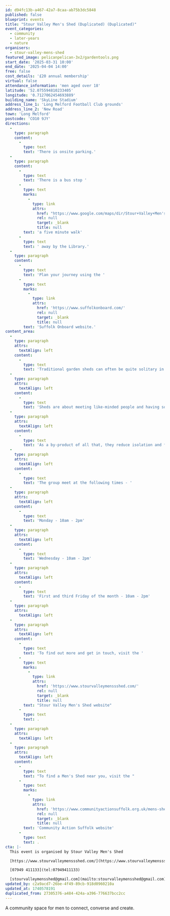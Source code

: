 ```yaml
---
id: d94fc13b-a467-42a7-8caa-ab75b3dc5848
published: false
blueprint: events
title: "Stour Valley Men's Shed (Duplicated) (Duplicated)"
event_categories:
  - community
  - later-years
  - nature
organisers:
  - stour-valley-mens-shed
featured_image: pelicanpelican-3x2/gardentools.png
start_date: '2025-03-31 10:00'
end_date: '2025-04-04 14:00'
free: false
cost_details: '£20 annual membership'
virtual: false
attendance_information: 'men aged over 18'
latitude: '52.075594810233405'
longitude: '0.7127062454693889'
building_name: 'SkyLine Stadium'
address_line_1: 'Long Melford Football Club grounds'
address_line_2: 'New Road'
town: 'Long Melford'
postcode: 'CO10 9JY'
directions:
  -
    type: paragraph
    content:
      -
        type: text
        text: 'There is onsite parking.'
  -
    type: paragraph
    content:
      -
        type: text
        text: 'There is a bus stop '
      -
        type: text
        marks:
          -
            type: link
            attrs:
              href: "https://www.google.com/maps/dir/Stour+Valley+Men's+Shed,+Football+Club,+New+Rd,+Long+Melford,+Sudbury+CO10+9JZ/Library,+Long+Melford,+Sudbury+CO10+9JT/@52.0746185,0.7142457,17z/data=!3m1!4b1!4m14!4m13!1m5!1m1!1s0x47d855c3f1b9c003:0xb04ee0637849292b!2m2!1d0.7126973!2d52.0755176!1m5!1m1!1s0x47d8545bcdae7d4f:0xa2942bb40e1cbe41!2m2!1d0.7164!2d52.075203!3e2?entry=ttu&g_ep=EgoyMDI1MDIyNC4wIKXMDSoJLDEwMjExNDUzSAFQAw%3D%3D"
              rel: null
              target: _blank
              title: null
        text: 'a five minute walk'
      -
        type: text
        text: ' away by the Library.'
  -
    type: paragraph
    content:
      -
        type: text
        text: 'Plan your journey using the '
      -
        type: text
        marks:
          -
            type: link
            attrs:
              href: 'https://www.suffolkonboard.com/'
              rel: null
              target: _blank
              title: null
        text: 'Suffolk Onboard website.'
content_area:
  -
    type: paragraph
    attrs:
      textAlign: left
    content:
      -
        type: text
        text: 'Traditional garden sheds can often be quite solitary in nature, while Men’s Shed are quite the opposite They are about social connections and friendship building, sharing skills and knowledge and of course, laughter. '
  -
    type: paragraph
    attrs:
      textAlign: left
    content:
      -
        type: text
        text: 'Sheds are about meeting like-minded people and having someone to share your worries with. They are about having fun, sharing skills and knowledge with one another, and gaining a renewed sense of purpose and belonging. '
  -
    type: paragraph
    attrs:
      textAlign: left
    content:
      -
        type: text
        text: 'As a by-product of all that, they reduce isolation and feelings of loneliness, they allow people to deal with mental health challenges more easily and remain independent, they re-build community and in some cases, they help save lives.'
  -
    type: paragraph
    attrs:
      textAlign: left
    content:
      -
        type: text
        text: 'The group meet at the following times - '
  -
    type: paragraph
    attrs:
      textAlign: left
    content:
      -
        type: text
        text: 'Monday - 10am - 2pm'
  -
    type: paragraph
    attrs:
      textAlign: left
    content:
      -
        type: text
        text: 'Wednesday - 10am - 2pm'
  -
    type: paragraph
    attrs:
      textAlign: left
    content:
      -
        type: text
        text: 'First and third Friday of the month - 10am - 2pm'
  -
    type: paragraph
    attrs:
      textAlign: left
  -
    type: paragraph
    attrs:
      textAlign: left
    content:
      -
        type: text
        text: 'To find out more and get in touch, visit the '
      -
        type: text
        marks:
          -
            type: link
            attrs:
              href: 'https://www.stourvalleymenssshed.com/'
              rel: null
              target: _blank
              title: null
        text: "Stour Valley Men's Shed website"
      -
        type: text
        text: .
  -
    type: paragraph
    attrs:
      textAlign: left
  -
    type: paragraph
    attrs:
      textAlign: left
    content:
      -
        type: text
        text: "To find a Men's Shed near you, visit the "
      -
        type: text
        marks:
          -
            type: link
            attrs:
              href: 'https://www.communityactionsuffolk.org.uk/mens-sheds/map/'
              rel: null
              target: _blank
              title: null
        text: 'Community Action Suffolk website'
      -
        type: text
        text: .
cta: |-
  This event is organised by Stour Valley Men's Shed

  [https://www.stourvalleymenssshed.com/](https://www.stourvalleymenssshed.com/)

  [07949 411133](tel:07949411133)

  [stourvalleymensshed@gmail.com](mailto:stourvalleymensshed@gmail.com)
updated_by: c2a9acd7-26be-4f49-89cb-918d0960210a
updated_at: 1740578191
duplicated_from: 27305376-a484-424a-a396-776637bcc2cc
---
```

A community space for men to connect, converse and create.